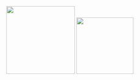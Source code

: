<img height="180em" src="https://github-readme-stats.vercel.app/api?username=paulinhorox&&show_icons=true&title_color=d0bb2a&icon_color=d0bb2a&text_color=fdfffc&bg_color=0d1526&theme=calm"/>
 <img height="150em" src="https://github-readme-stats.vercel.app/api/top-langs/?username=paulinhorox&layout=compact&theme=dark&title_color=d0bb2a&text_color=fdfffc&bg_color=0d1526"/>
  </div>
